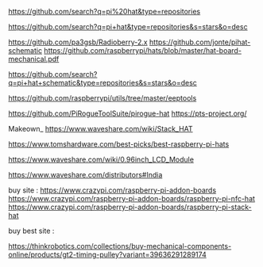 


https://github.com/search?q=pi%20hat&type=repositories


https://github.com/search?q=pi+hat&type=repositories&s=stars&o=desc




https://github.com/pa3gsb/Radioberry-2.x
https://github.com/jonte/pihat-schematic
https://github.com/raspberrypi/hats/blob/master/hat-board-mechanical.pdf

https://github.com/search?q=pi+hat+schematic&type=repositories&s=stars&o=desc

https://github.com/raspberrypi/utils/tree/master/eeptools


https://github.com/PiRogueToolSuite/pirogue-hat
https://pts-project.org/


Makeown_
https://www.waveshare.com/wiki/Stack_HAT

https://www.tomshardware.com/best-picks/best-raspberry-pi-hats


https://www.waveshare.com/wiki/0.96inch_LCD_Module



https://www.waveshare.com/distributors#India








buy site :
https://www.crazypi.com/raspberry-pi-addon-boards
https://www.crazypi.com/raspberry-pi-addon-boards/raspberry-pi-nfc-hat
https://www.crazypi.com/raspberry-pi-addon-boards/raspberry-pi-stack-hat







buy best site :

https://thinkrobotics.com/collections/buy-mechanical-components-online/products/gt2-timing-pulley?variant=39636291289174




